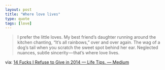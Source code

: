 ```yaml
---
layout: post
title: "Where love lives"
type: quote
tags: [love]
---
```


>I prefer the little loves. My best friend’s daughter running around the kitchen chanting, “It’s all rainbows,” over and over again. The wag of a dog’s tail when you scratch the sweet spot behind her ear. Neglected nuances, subtle sincerity — that’s where love lives.

via: [14 Fucks I Refuse to Give in 2014 — Life Tips. — Medium](https://medium.com/life-tips/494224e0f983)
